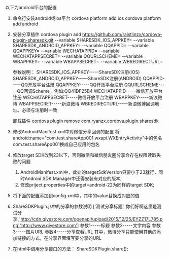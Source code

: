 以下为android平台的配置
1. 命令行安装android或ios平台
	cordova platform add ios
	cordova platform add android

2. 安装分享插件
	cordova plugin add https://github.com/raistlinzx/cordova-plugin-sharesdk.git --variable SHARESDK_IOS_APPKEY=<ShareSDK iOS App Key> --variable SHARESDK_ANDROID_APPKEY=<ShareSDK Android App Key> --variable QQAPPID=<QQ App Id> --variable QQAPPKEY=<QQ App Key> --variable WECHATAPPID=<WeChat App Id> --variable WECHATAPPSECRET=<WeChat App Secret> --variable QQURLSCHEME=<QQ Url Scheme For iOS Only> --variable WBAPPKEY=<SinaWeibo App Key> --variable WBAPPSECRET=<SinaWeibo App Secret> --variable WBREDIRECTURL=<SinaWeibo Redirect Url>

	参数说明：
		SHARESDK_IOS_APPKEY-----ShareSDK注册(IOS)
		SHARESDK_ANDROID_APPKEY-----ShareSDK注册(ANDROID)
		QQAPPID-----QQ开放平台注册
		QQAPPKEY-----QQ开放平台注册
		QQURLSCHEME-----QQ回调Scheme。例如:QQ41DF25B4
		WECHATAPPID-----微信开放平台注册
		WECHATAPPSECRET-----微信开放平台注册
		WBAPPKEY-----新浪微博
		WBAPPSECRET-----新浪微博
		WBREDIRECTURL-----新浪微博回调地址。必须与注册时一致

	卸载插件
		cordova plugin remove com.ryanzx.cordova.plugin.sharesdk

3. 修改AndroidManifest.xml中对微信分享回调的配置
	将android:name="com.test.shareApp001.wxapi.WXEntryActivity"中的包名com.test.shareApp001换成自己应用的包名

4. 修改target SDK改到23以下，否则微信和微信朋友圈分享会存在权限读取失败的问题	
	1) AndroidManifest.xml中<uses-sdk android:minSdkVersion="16" android:targetSdkVersion="22" />，此处的targetSdkVersion只要小于23就行，同时Android SDK Manager中还得安装有对应的版本;
	2) 修改priject.properties中的target=android-22为同样的target SDK;

5. 将下面的配置添加到config.xml中，其中的value替换成对应的值
	<preference name="SHARESDK_IOS_APPKEY" value="1234567890123" />
    <preference name="SHARESDK_ANDROID_APPKEY" value="1234567890123"/>
    <preference name="WECHATAPPID" value="wx1234567890123456"/>
    <preference name="WECHATAPPSECRET" value="12345678901234567890123456789012"/>
    <preference name="QQAPPID" value="1234567890"/>
    <preference name="QQAPPKEY" value="1234567890123456"/>
    <preference name="QQURLSCHEME" value="QQ12345678"/>
    <preference name="WBAPPKEY" value="1234567890"/>
    <preference name="WBAPPSECRET" value="12345678901234567890123456789012"/>
    <preference name="WBREDIRECTURL" value="https://api.weibo.com/oauth2/default.html"/>

6. ShareSDKPlugin.js中的分享的参数说明
	['测试分享标题','你们好啊这里是测试分享','http://cdn.qiyestore.com/openapi/upload/2015/12/25/EYZZ17L785.png','http://www.qiyestore.com']
	参数1-----标题
	参数2-----文字内容
	参数3-----图片URL
	参数4-----分享查看URL
	其中，微博分享只能使用其他的添加链接的方式，在分享界面填写要分享的URL

7. 在html中调用分享接口的方法： ShareSDKPlugin.share();





